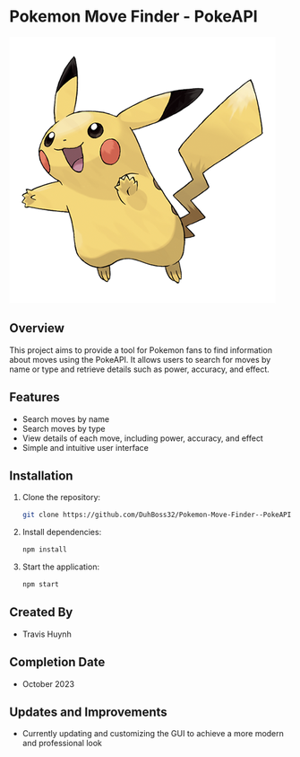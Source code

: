 # Pokemon Move Finder - PokeAPI

![Pikachu](https://raw.githubusercontent.com/PokeAPI/sprites/master/sprites/pokemon/other/official-artwork/25.png)

## Overview
This project aims to provide a tool for Pokemon fans to find information about moves using the PokeAPI. It allows users to search for moves by name or type and retrieve details such as power, accuracy, and effect.

## Features
- Search moves by name
- Search moves by type
- View details of each move, including power, accuracy, and effect
- Simple and intuitive user interface

## Installation
1. Clone the repository:
    ```bash
    git clone https://github.com/DuhBoss32/Pokemon-Move-Finder--PokeAPI.git
    ```
2. Install dependencies:
    ```bash
    npm install
    ```
3. Start the application:
    ```bash
    npm start
    ```

## Created By
- Travis Huynh

## Completion Date
- October 2023

## Updates and Improvements
- Currently updating and customizing the GUI to achieve a more modern and professional look

